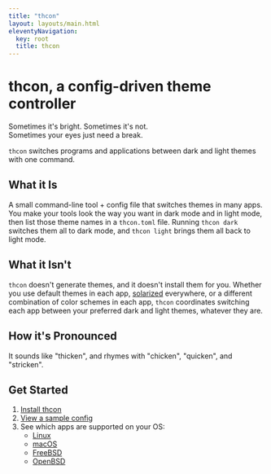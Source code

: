 ```yaml
---
title: "thcon"
layout: layouts/main.html
eleventyNavigation:
  key: root
  title: thcon
---
```


<h1 id="index__title">thcon, a config-driven theme controller</h1>

Sometimes it's bright. Sometimes it's not. \
Sometimes your eyes just need a break.

`thcon` switches programs and applications between dark and light themes with
one command.

## What it Is
A small command-line tool + config file that switches themes in many apps.
You make your tools look the way you want in dark mode and in light mode,
then list those theme names in a `thcon.toml` file. Running `thcon dark`
switches them all to dark mode, and `thcon light` brings them all back to light
mode.

## What it Isn't
`thcon` doesn't generate themes, and it doesn't install them for you. Whether
you use default themes in each app, [solarized](https://ethanschoonover.com/solarized/)
everywhere, or a different combination of color schemes in each app, `thcon`
coordinates switching each app between your preferred dark and light themes,
whatever they are.

## How it's Pronounced
It sounds like "thicken", and rhymes with "chicken", "quicken", and "stricken".

## Get Started
1. [Install thcon](/install)
2. [View a sample config](/sample)
3. See which apps are supported on your OS:
    * [Linux](/platforms/linux)
    * [macOS](/platforms/macos)
    * [FreeBSD](/platforms/freebsd)
    * [OpenBSD](/platforms/openbsd)
